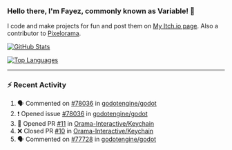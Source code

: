 ### Hello there, I'm Fayez, commonly known as Variable! 👋
I code and make projects for fun and post them on [My Itch.io page](https://variable-industries.itch.io/). Also a contributor to [Pixelorama](https://github.com/Orama-Interactive/Pixelorama).

[![GitHub Stats](https://github-readme-stats.vercel.app/api/?username=Variable-ind&show_icons=true&theme=merko)](https://github.com/anuraghazra/github-readme-stats)

[![Top Languages](https://github-readme-stats.vercel.app/api/top-langs/?username=Variable-ind&layout=compact&theme=merko)](https://github.com/anuraghazra/github-readme-stats)

---

### :zap: Recent Activity

<!--START_SECTION:activity-->
1. 🗣 Commented on [#78036](https://github.com/godotengine/godot/issues/78036) in [godotengine/godot](https://github.com/godotengine/godot)
2. ❗ Opened issue [#78036](https://github.com/godotengine/godot/issues/78036) in [godotengine/godot](https://github.com/godotengine/godot)
3. 💪 Opened PR [#11](https://github.com/Orama-Interactive/Keychain/pull/11) in [Orama-Interactive/Keychain](https://github.com/Orama-Interactive/Keychain)
4. ❌ Closed PR [#10](https://github.com/Orama-Interactive/Keychain/pull/10) in [Orama-Interactive/Keychain](https://github.com/Orama-Interactive/Keychain)
5. 🗣 Commented on [#77728](https://github.com/godotengine/godot/issues/77728) in [godotengine/godot](https://github.com/godotengine/godot)
<!--END_SECTION:activity-->

<!--
**Variable-ind/Variable-ind** is a ✨ _special_ ✨ repository because its `README.md` (this file) appears on your GitHub profile.

Here are some ideas to get you started:
- 🌱 I’m currently studying at ...
- 🔭 I’m currently working on ...
- 👯 I’m looking to collaborate on ...
- 🤔 I’m looking for help with ...
- 💬 Ask me about ...
- 📫 How to reach me: ...
- ⚡ Fun fact: ...
-->
